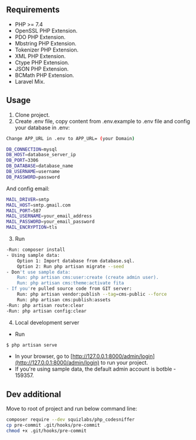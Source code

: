 ## Requirements

- PHP >= 7.4
- OpenSSL PHP Extension.
- PDO PHP Extension.
- Mbstring PHP Extension.
- Tokenizer PHP Extension.
- XML PHP Extension.
- Ctype PHP Extension.
- JSON PHP Extension.
- BCMath PHP Extension.
- Laravel Mix.

## Usage

1. Clone project.
2. Create .env file, copy content from .env.example to .env file and config your database in .env:
``` bash
Change APP_URL in .env to APP_URL= (your Domain)

DB_CONNECTION=mysql
DB_HOST=database_server_ip
DB_PORT=3306
DB_DATABASE=database_name
DB_USERNAME=username
DB_PASSWORD=password
```
And config email:
``` bash
MAIL_DRIVER=smtp
MAIL_HOST=smtp.gmail.com
MAIL_PORT=587
MAIL_USERNAME=your_email_address
MAIL_PASSWORD=your_email_password
MAIL_ENCRYPTION=tls
```
3. Run
``` bash
-Run: composer install
- Using sample data:
	Option 1: Import database from database.sql.
	Option 2: Run php artisan migrate --seed
- Don't use sample data:
	Run: php artisan cms:user:create (create admin user).
	Run: php artisan cms:theme:activate fita
- If you're pulled source code from GIT server:
	Run: php artisan vendor:publish --tag=cms-public --force
	Run: php artisan cms:publish:assets
-Run: php artisan route:clear
-Run: php artisan config:clear
```
4. Local development server
- Run
``` bash
$ php artisan serve
```
- In your browser, go to [http://127.0.0.1:8000/admin/login](http://127.0.0.1:8000/admin/login) to run your project.
- If you're using sample data, the default admin account is botble - 159357.

## Dev additional
Move to root of project and run below command line:
``` bash
composer require --dev squizlabs/php_codesniffer
cp pre-commit .git/hooks/pre-commit
chmod +x .git/hooks/pre-commit
```

